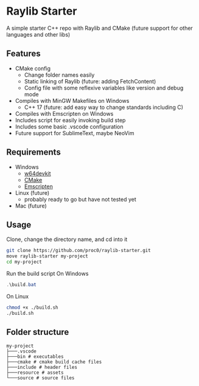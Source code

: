 # Raylib Starter

A simple starter C++ repo with Raylib and CMake
(future support for other languages and other libs)

## Features

- CMake config
  - Change folder names easily
  - Static linking of Raylib (future: adding FetchContent)
  - Config file with some reflexive variables like version and debug mode
- Compiles with MinGW Makefiles on Windows
  - C++ 17 (future: add easy way to change standards including C)
- Compiles with Emscripten on Windows
- Includes script for easily invoking build step
- Includes some basic .vscode configuration
- Future support for SublimeText, maybe NeoVim

## Requirements

- Windows
  - [w64devkit](https://github.com/skeeto/w64devkit)
  - [CMake](https://cmake.org)
  - [Emscripten](https://emscripten.org)
- Linux (future)
  - probably ready to go but have not tested yet
- Mac (future)

## Usage

Clone, change the directory name, and cd into it

```bash
git clone https://github.com/proc0/raylib-starter.git
move raylib-starter my-project
cd my-project
```

Run the build script
On Windows

```PowerShell
.\build.bat
```

On Linux

```bash
chmod +x ./build.sh
./build.sh
```

## Folder structure

```
my-project
├───.vscode
├───bin # executables
├───cmake # cmake build cache files
├───include # header files
├───resource # assets
└───source # source files
```
